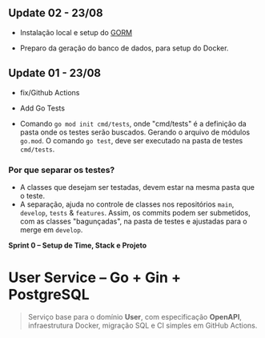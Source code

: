 ## Update 02 - 23/08

* Instalação local e setup do [GORM](https://gorm.io/docs/)
- Preparo da geração do banco de dados, para setup do Docker.


## Update 01 - 23/08

* fix/Github Actions

* Add Go Tests 
- Comando `go mod init cmd/tests`, onde "cmd/tests" é a definição da pasta onde os testes serão buscados. Gerando o arquivo de módulos `go.mod`. O comando `go test`, deve ser executado na pasta de testes `cmd/tests`.

### Por que separar os testes?
- A classes que desejam ser testadas, devem estar na mesma pasta que o teste.
- A separação, ajuda no controle de classes nos repositórios `main`, `develop`, `tests` & `features`.
Assim, os commits podem ser submetidos, com as classes "bagunçadas", na pasta de testes e ajustadas para o merge em `develop`.


**Sprint 0 – Setup de Time, Stack e Projeto**

# User Service – Go + Gin + PostgreSQL

> Serviço base para o domínio **User**, com especificação **OpenAPI**, infraestrutura Docker, migração SQL e CI simples em GitHub Actions.